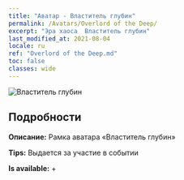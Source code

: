 ```yaml
---
title: "Аватар - Властитель глубин"
permalink: /Avatars/Overlord of the Deep/
excerpt: "Эра хаоса  Властитель глубин"
last_modified_at: 2021-08-04
locale: ru
ref: "Overlord of the Deep.md"
toc: false
classes: wide
---
```

 ![Властитель глубин](/images/a/avatarFrame_81.png)

## Подробности

 **Описание:** Рамка аватара «Властитель глубин» 

 **Tips:** Выдается за участие в событии 

 **Is available:**  + 

